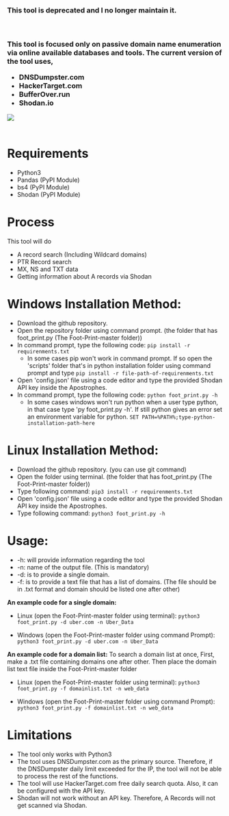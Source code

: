 
<h3>This tool is deprecated and I no longer maintain it.<h3>
<br>

This tool is focused only on passive domain name enumeration via online available databases and tools. The current version of the tool uses,
 - DNSDumpster.com 
 - HackerTarget.com
 - BufferOver.run
 - Shodan.io

<div><img style='text-align:center;' src='./images/a.png'/></div>
<br>

# Requirements

 - Python3
 - Pandas (PyPI Module)
 - bs4 (PyPI Module)
 - Shodan (PyPI Module)

# Process

This tool will do 

 - A record search (Including Wildcard domains)
 - PTR Record search 
 - MX, NS and TXT data 
 - Getting information about A records via Shodan

# Windows Installation Method:

 - Download the github repository.
 - Open the repository folder using command prompt. (the folder that has foot_print.py (The Foot-Print-master folder))
 - In command prompt, type the following code: `pip install -r requirenments.txt`
	 - In some cases pip won't work in command prompt. If so open the 'scripts' folder that's in python installation folder using command prompt and type `pip install -r file-path-of-requirenments.txt`
 - Open 'config.json' file using a code editor and type the provided Shodan API key inside the Apostrophes.
 - In command prompt, type the following code: `python foot_print.py -h`
	 - In some cases windows won't run python when a user type python, in that case type 'py foot_print.py -h'. If  still python gives an error set an environment variable for python. `SET PATH=%PATH%;type-python-installation-path-here`

# Linux Installation Method:

 - Download the github repository. (you can use git command)
 - Open the folder using terminal. (the folder that has foot_print.py (The Foot-Print-master folder))
 - Type following command: `pip3 install -r requirenments.txt`
 - Open 'config.json' file using a code editor and type the provided Shodan API key inside the Apostrophes.
 - Type following command: `python3 foot_print.py -h`
  
 
# Usage:
 - -h: will provide information regarding the tool
 - -n: name of the output file. (This is mandatory)
 - -d: is to provide a single domain.
 - -f: is to provide a text file that has a list of domains. (The file should be in .txt format and domain should be listed one after other)

**An example code for a single domain:**

 - Linux (open the Foot-Print-master folder using terminal): `python3
   foot_print.py -d uber.com -n Uber_Data`

 - Windows (open the Foot-Print-master folder using command Prompt):
   `python3 foot_print.py -d uber.com -n Uber_Data`

**An example code for a domain list:**
To search a domain list at once, First, make a .txt file containing domains one after other. Then place the domain list text file inside the Foot-Print-master folder

 - Linux (open the  Foot-Print-master folder using terminal): `python3
   foot_print.py -f domainlist.txt -n web_data`

 - Windows (open the Foot-Print-master folder using command Prompt):
   `python3 foot_print.py -f domainlist.txt -n web_data`

# Limitations

 - The tool only works with Python3
 - The tool uses DNSDumpster.com as the primary source. Therefore, if the DNSDumpster daily limit exceeded for the IP, the tool will not be able to process the rest of the functions.
 - The tool will use HackerTarget.com free daily search quota. Also, it can be configured with the API key.
 - Shodan will not work without an API key. Therefore, A Records will not get scanned via Shodan.

